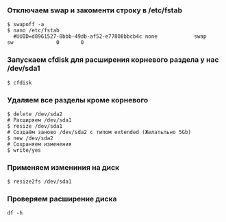 ### Отключаем swap и закоменти строку в /etc/fstab

```
$ swapoff -a
$ nano /etc/fstab
  #UUID=d8961527-8bbb-49db-af52-e77808bbcb4c none            swap    sw              0       0
```

### Запускаем cfdisk для расширения корневого раздела у нас /dev/sda1

```
$ cfdisk
```
### Удаляем все разделы кроме корневого

```
$ delete /dev/sda2
# Расширяем /dev/sda1
$ resize /dev/sda1
# Создаём заново /dev/sda2 с типом extended (Желатьльно 5Gb)
$ new /dev/sda2
# Сохраняем изменения
$ write/yes
```
### Применяем измениния на диск

```
$ resize2fs /dev/sda1
```

### Проверяем расширение диска

```
df -h
```
